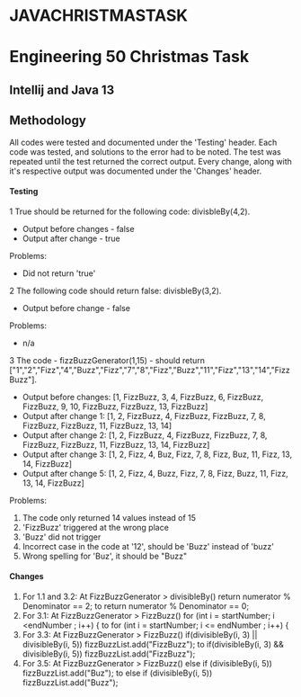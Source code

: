# JAVACHRISTMASTASK
# Engineering 50 Christmas Task

## Intellij and Java 13

## Methodology
All codes were tested and documented under the 'Testing' header. Each code was tested, and solutions to the error had to be noted. The test was repeated until the test returned the correct output. Every change, along with it's respective output was documented under the 'Changes' header. 

#### Testing
1 True should be returned for the following code: divisbleBy(4,2).
- Output before changes - false
- Output after change - true

Problems:
- Did not return 'true'

2 The following code should return false: divisbleBy(3,2).
- Output before change - false

Problems:
- n/a

3 The code - fizzBuzzGenerator(1,15) - should return ["1","2","Fizz","4","Buzz","Fizz","7","8","Fizz","Buzz","11","Fizz","13","14","FizzBuzz"].
- Output before changes: [1, FizzBuzz, 3, 4, FizzBuzz, 6, FizzBuzz, FizzBuzz, 9, 10, FizzBuzz, FizzBuzz, 13, FizzBuzz]
- Output after change 1: [1, 2, FizzBuzz, 4, FizzBuzz, FizzBuzz, 7, 8, FizzBuzz, FizzBuzz, 11, FizzBuzz, 13, 14]
- Output after change 2: [1, 2, FizzBuzz, 4, FizzBuzz, FizzBuzz, 7, 8, FizzBuzz, FizzBuzz, 11, FizzBuzz, 13, 14, FizzBuzz]
- Output after change 3: [1, 2, Fizz, 4, Buz, Fizz, 7, 8, Fizz, Buz, 11, Fizz, 13, 14, FizzBuzz]
- Output after change 5: [1, 2, Fizz, 4, Buzz, Fizz, 7, 8, Fizz, Buzz, 11, Fizz, 13, 14, FizzBuzz]

Problems:
1.  The code only returned 14 values instead of 15
2. 'FizzBuzz' triggered at the wrong place
3. 'Buzz' did not trigger
4.  Incorrect case in the code at '12', should be 'Buzz' instead of 'buzz'
5.  Wrong spelling for 'Buz', it should be "Buzz"

#### Changes
1. For 1.1 and 3.2: At FizzBuzzGenerator > divisibleBy() return numerator % Denominator == 2; to return numerator % Denominator == 0;
2. For 3.1:  At FizzBuzzGenerator > FizzBuzz() for (int i = startNumber; i <endNumber ; i++) { to for (int i = startNumber; i <= endNumber ; i++) {
3. For 3.3:  At FizzBuzzGenerator > FizzBuzz() if(divisibleBy(i, 3) || divisibleBy(i, 5)) fizzBuzzList.add("FizzBuzz"); to if(divisibleBy(i, 3) && divisibleBy(i, 5)) fizzBuzzList.add("FizzBuzz");
4. For 3.5: At FizzBuzzGenerator > FizzBuzz() else if (divisibleBy(i, 5)) fizzBuzzList.add("Buz"); to else if (divisibleBy(i, 5)) fizzBuzzList.add("Buzz");

